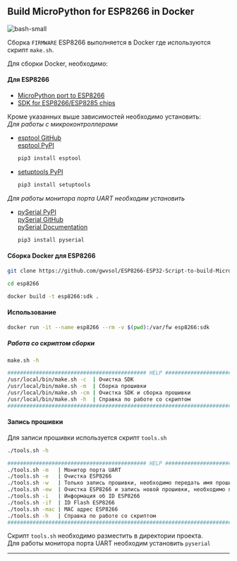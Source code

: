 ## Build MicroPython for ESP8266 in Docker

![bash-small](https://user-images.githubusercontent.com/13176091/54089754-070c6c00-4375-11e9-8495-d06e9d5f3fe3.png)

Cборка ```FIRMWARE``` ESP8266 выполняется в Docker где используются скрипт ```make.sh```.   

Для сборки Docker, необходимо:

#### Для ESP8266
* [MicroPython port to ESP8266](https://github.com/micropython/micropython/tree/master/ports/esp8266#micropython-port-to-esp8266)
* [SDK for ESP8266/ESP8285 chips](https://github.com/pfalcon/esp-open-sdk)   

Кроме указанных выше зависимостей необходимо установить:    
*Для работы с микроконтроллерами*  
* [esptool GitHub](https://github.com/espressif/esptool)  
  [esptool PyPI](https://pypi.org/project/esptool/)  
  ```bash
  pip3 install esptool
  ```
* [setuptools PyPI](https://pypi.org/project/setuptools/)  
  ```bash
  pip3 install setuptools
  ```
*Для работы монитора порта UART необходим установить*     
* [pySerial PyPI](https://pypi.org/project/pyserial/)  
  [pySerial GitHub](https://github.com/pyserial/pyserial)  
  [pySerial Documentation](https://pyserial.readthedocs.io/en/latest/shortintro.html)   
  ```bash
  pip3 install pyserial
  ```


#### Сборка Docker для ESP8266
```bash
git clone https://github.com/gwvsol/ESP8266-ESP32-Script-to-build-MicroPython.git

cd esp8266

docker build -t esp8266:sdk .
```

#### Использование

```bash
docker run -it --name esp8266 --rm -v $(pwd):/var/fw esp8266:sdk

```

##### Работа со скриптом сборки

```bash
make.sh -h

############################################ HELP ###############################################
/usr/local/bin/make.sh -c  | Очистка SDK
/usr/local/bin/make.sh -m  | Cборка прошивки
/usr/local/bin/make.sh -cm | Очистка SDK и сборка прошивки
/usr/local/bin/make.sh -h  | Справка по работе со скриптом
#################################################################################################

```
#### Запись прошивки 
Для записи прошивки используется скрипт ```tools.sh```

```bash
./tools.sh -h

############################################ HELP ###############################################
./tools.sh -m   | Moнитор порта UART
./tools.sh -e   | Очистка ESP8266
./tools.sh -w   | Только запись прошивки, необходимо передать имя прошивки
./tools.sh -ew  | Очистка ESP8266 и запись новой прошивки, необходимо передать имя прошивки
./tools.sh -i   | Информация об ID ESP8266
./tools.sh -if  | ID Flash ESP8266
./tools.sh -mac | MAC адрес ESP8266
./tools.sh -h   | Справка по работе со скриптом
#################################################################################################

```
Скрипт ```tools.sh``` необходимо разместить в директории проекта.   
Для работы монитора порта UART необходим установить ```pyserial```  

***